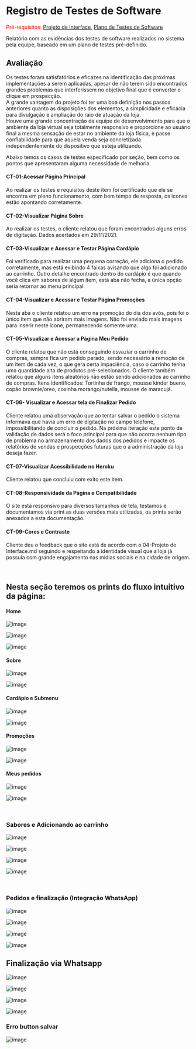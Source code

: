# Registro de Testes de Software

<span style="color:red">Pré-requisitos: <a href="3-Projeto de Interface.md"> Projeto de Interface</a></span>, <a href="8-Plano de Testes de Software.md"> Plano de Testes de Software</a>

Relatório com as evidências dos testes de software realizados no sistema pela equipe, baseado em um plano de testes pré-definido.

## Avaliação

Os testes foram satisfatórios e eficazes na identificação das próximas implementações a serem aplicadas, apesar de não terem sido encontrados grandes problemas que interferissem no objetivo final que é converter o clique em prospecção.<br>
A grande vantagem do projeto foi ter uma boa definição nos passos anteriores quanto as disposições dos elementos, a simplicidade e eficácia para divulgação e ampliação do raio de atuação da loja. <br>Houve uma grande concentração da equipe de desenvolvimento para que o ambiente da loja virtual seja totalmente responsivo e proporcione ao usuário final a mesma sensação de estar no ambiente da loja física, e passe confiabilidade para que aquela venda seja concretizada independentemente do dispositivo que esteja utilizando.


Abaixo temos os casos de testes especificado por seção, bem como os pontos que apresentaram alguma necessidade de melhoria. 


#### CT-01-Acessar Página Principal

Ao realizar os testes e requisitos deste item foi certificado que ele se encontra em pleno funcionamento, com bom tempo de resposta, os icones estão apontando corretamente.
<br>

#### CT-02-Visualizar Página Sobre

Ao realizar os testes, o cliente relatou que foram encontrados alguns erros de digitação. Dados acertados em 29/11/2021.
<br>

#### CT-03-Visualizar e Acessar e Testar Página Cardápio

Foi verificado para realizar uma pequena correção, ele adiciona o pedido corretamente, mas está exibindo 4 faixas avisando que algo foi adicionado ao carrinho.
Outro detalhe encontrado dentro do cardápio é que quando você clica em sabores de algum item, está aba não fecha, a única opção seria retornar ao menu principal.
<br>

#### CT-04-Visualizar e Acessar e Testar Página Promoções

Nesta aba o cliente relatou um erro na promoção do dia dos avós, pois foi o único item que não abriram mais imagens. Não foi enviado  mais imagens para inserir neste ícone, permanecendo somente uma.
<br>

#### CT-05-Visualizar e Acessar a Página Meu Pedido

O cliente relatou que não está conseguindo esvaziar o carrinho de compras, sempre fica um pedido parado, sendo necessário a remoção de um item de cada vez, o que gera certa impaciência, caso o carrinho tenha uma quantidade alta de produtos pré-selecionados.
O cliente também relatou que alguns itens aleatórios não estão sendo adicionados ao carrinho de compras.
Itens identificados: Tortinha de frango, mousse kinder bueno, copão brownie/oreo, coxinha morango/nutella, mousse de maracujá.
<br>

#### CT-06-  Visualizar e Acessar tela de Finalizar Pedido

Cliente relatou uma observação que ao tentar salvar o pedido o sistema informava que havia um erro de digitação no campo telefone, impossibilitando de concluir o pedido.
Na próxima iteração este ponto de validação de dados será o foco principal para que não ocorra nenhum tipo de problema no armazenamento dos dados dos pedidos e impacte os relatórios de vendas e prospecções futuras que o a administração da loja deseja fazer. 
<br>

#### CT-07-Visualizar Acessibilidade no Heroku

Cliente relatou que concluiu com exito este item.
<br>

#### CT-08-Responsividade da Página e Compatibilidade

O site está responsivo para diversos tamanhos de tela, testamos e documentamos via print as duas versões mais utilizadas, os prints serão anexados a esta documentação. 
<br>

#### CT-09-Cores e Contraste

Cliente deu o feedback que o site está de acordo com o 04-Projeto de Interface.md seguindo e respeitando a identidade visual que a loja já possuía com grande engajamento nas mídias sociais e na cidade de origem.

<br>

## Nesta seção teremos os prints do fluxo intuitivo da página: <br>

#### Home
![image](https://user-images.githubusercontent.com/90658683/143687983-02783d8e-1597-4819-ba07-dc9922bfe601.png)

![image](https://user-images.githubusercontent.com/90658683/143688050-31f9a6e2-387a-4ee3-80d0-05d09cce6e58.png)

![image](https://user-images.githubusercontent.com/90658683/143688060-10f87a3a-7d25-4331-967d-3e9a92a622a0.png)

#### Sobre
![image](https://user-images.githubusercontent.com/90658683/143688118-1ebf7125-0f1a-4d4a-b320-f319a979c251.png)

![image](https://user-images.githubusercontent.com/90658683/143688161-d06a06bd-7921-4427-8347-848ac3b0f06e.png)

#### Cardápio e Submenu
![image](https://user-images.githubusercontent.com/90658683/143688454-c2d53394-027b-4ec8-aab8-b194b78d0245.png)

![image](https://user-images.githubusercontent.com/90658683/143688466-ee8ebc05-b943-453b-a31a-ea28ccdd05d7.png)

#### Promoções
![image](https://user-images.githubusercontent.com/90658683/143688521-9cde9429-91f4-4a6f-82e2-3a2c2024ba34.png)

![image](https://user-images.githubusercontent.com/90658683/143688548-ea5f95d0-e07a-4960-af9a-dd341f4f9870.png)

#### Meus pedidos
![image](https://user-images.githubusercontent.com/90658683/143688587-7219cbff-0e9c-4a90-a0e6-127bf26a5203.png)

![image](https://user-images.githubusercontent.com/90658683/143688600-6c4d50fc-2153-4905-9e97-46aaabc16037.png)

<br>

### Sabores e Adicionando ao carrinho

![image](https://user-images.githubusercontent.com/90658683/143688668-677991b6-d3f5-4fb9-a0e6-f17e80906fa1.png)

![image](https://user-images.githubusercontent.com/90658683/143688698-e3096ebc-92d1-48cd-bb2d-fec47b1bbd93.png)

![image](https://user-images.githubusercontent.com/90658683/143688753-76af6634-e35e-4448-8299-02188f79192f.png)

![image](https://user-images.githubusercontent.com/90658683/143688771-bc10a5ce-e936-4a61-8998-f2fe1b23c6d2.png)


<br>

### Pedidos e finalização (Integração WhatsApp)
![image](https://user-images.githubusercontent.com/90658683/143688919-dd197766-fbc8-47af-a663-8955fb9db11a.png)

![image](https://user-images.githubusercontent.com/90658683/143688935-dead9bd5-1d0f-4f32-bb88-23043b9c3c75.png)

![image](https://user-images.githubusercontent.com/90658683/143689108-201ccbca-0dad-41c4-9161-f4f9343e0323.png)

![image](https://user-images.githubusercontent.com/90658683/143689130-67eb347d-bd8d-46f9-b8e8-c27741a39128.png)


## Finalização via Whatsapp
![image](https://user-images.githubusercontent.com/90658683/143689156-456969a8-bfce-4468-8788-9471b5516d52.png)

![image](https://user-images.githubusercontent.com/90658683/143689180-eccaab4a-5577-4bf5-a6dd-fbceaf12bd88.png)


![image](https://user-images.githubusercontent.com/90658683/143689215-927424f1-da51-4493-8740-c25fee40e84e.png)

![image](https://user-images.githubusercontent.com/90658683/143689255-72cf7171-3df8-4a83-902c-49c95968642f.png)

### Erro button salvar
![image](https://user-images.githubusercontent.com/90658683/143689306-5233e5f9-94d9-445c-8ec5-593283b1771b.png)


